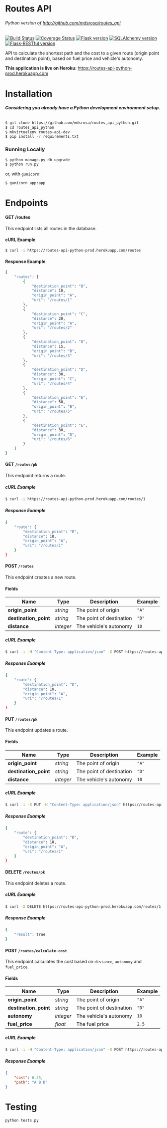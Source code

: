 # Routes API
###### Python version of http://github.com/mdsrosa/routes_api

[![Build Status](https://travis-ci.org/mdsrosa/routes_api_python.svg)](https://travis-ci.org/mdsrosa/routes_api_python) [![Coverage Status](https://coveralls.io/repos/mdsrosa/routes_api_python/badge.svg?branch=master&service=github)](https://coveralls.io/github/mdsrosa/routes_api_python?branch=master) [![Flask version](https://img.shields.io/badge/Flask-v0.10.1-blue.svg)](http://flask.pocoo.org/) [![SQLAlchemy version](https://img.shields.io/badge/SQLAlchemy-1.0.9-orange.svg)](http://docs.sqlalchemy.org/en/rel_1_0/) [![Flask-RESTful version](https://img.shields.io/badge/FlaskRESTful-0.3.4-green.svg)](http://flask-restful-cn.readthedocs.org/en/0.3.4/)

API to calculate the shortest path and the cost to a given route (origin point and destination point), based on fuel price and vehicle's autonomy.

**This application is live on Heroku:** https://routes-api-python-prod.herokuapp.com

# Installation
###### **Considering you already have a Python development environment setup.**

```bash
$ git clone https://github.com/mdsrosa/routes_api_python.git
$ cd routes_api_python
$ mkvirtualenv routes-api-dev
$ pip install -r requirements.txt
```

### Running Locally
```bash
$ python manage.py db upgrade
$ python run.py
```

or, with `gunicorn`:

```bash
$ gunicorn app:app
```

# Endpoints

#### GET /routes

This endpoint lists all routes in the database.

#### cURL Example

```bash
$ curl -i https://routes-api-python-prod.herokuapp.com/routes
```
#### Response Example
```bash
{
    "routes": [
        {
            "destination_point": "B",
            "distance": 10,
            "origin_point": "A",
            "uri": "/routes/1"
        },
        {
            "destination_point": "C",
            "distance": 20,
            "origin_point": "A",
            "uri": "/routes/2"
        },
        {
            "destination_point": "D",
            "distance": 15,
            "origin_point": "B",
            "uri": "/routes/3"
        },
        {
            "destination_point": "D",
            "distance": 30,
            "origin_point": "C",
            "uri": "/routes/4"
        },
        {
            "destination_point": "E",
            "distance": 50,
            "origin_point": "B",
            "uri": "/routes/5"
        },
        {
            "destination_point": "E",
            "distance": 30,
            "origin_point": "D",
            "uri": "/routes/6"
        }
    ]
}
```

#### GET `/routes/pk`
This endpoint returns a route.

##### cURL Example
```bash
$ curl -i https://routes-api-python-prod.herokuapp.com/routes/1
```

##### Response Example
```bash
{
    "route": {
        "destination_point": "B",
        "distance": 10,
        "origin_point": "A",
        "uri": "/routes/1"
    }
}
```

#### POST `/routes`
This endpoint creates a new route.

#### Fields

Name            | Type | Description | Example
----------------|------|------------ |--------
**origin_point**| _string_ | The point of origin| `"A"`
**destination_point**| _string_ | The point of destination| `"D"`
**distance**| _integer_ |The vehicle's autonomy| `10`

##### cURL Example
```bash
$ curl -i -H "Content-Type: application/json" -X POST https://routes-api-python-prod.herokuapp.com/routes '{"origin_point":"A","destination_point":"D","distance":10}'
```

##### Response Example
```bash
{
    "route": {
        "destination_point": "D",
        "distance": 10,
        "origin_point": "A",
        "uri": "/routes/1"
    }
}
```

#### PUT `/routes/pk`
This endpoint updates a route.

#### Fields

Name            | Type | Description | Example
----------------|------|------------ |--------
**origin_point**| _string_ | The point of origin| `"A"`
**destination_point**| _string_ | The point of destination| `"D"`
**distance**| _integer_ |The vehicle's autonomy| `10`

##### cURL Example
```bash
$ curl -i -X PUT -H "Content-Type: application/json" https://routes-api-python-prod.herokuapp.com/routes/1 -d '{"destination_point": "B"}'
```

##### Response Example
```bash
{
    "route": {
        "destination_point": "B",
        "distance": 10,
        "origin_point": "A",
        "uri": "/routes/1"
    }
}
```

#### DELETE `/routes/pk`
This endpoint deletes a route.

##### cURL Example
```bash
$ curl -X DELETE https://routes-api-python-prod.herokuapp.com/routes/1
```

##### Response Example
```bash
{
    "result": true
}
```

#### POST `/routes/calculate-cost`

This endpoint calculates the cost based on `distance`,  `autonomy` and `fuel_price`.

#### Fields

Name            | Type | Description | Example
----------------|------|------------ |--------
**origin_point**| _string_ | The point of origin| `"A"`
**destination_point**| _string_ | The point of destination| `"D"`
**autonomy**| _integer_ |The vehicle's autonomy| `10`
**fuel_price**| _float_ |The fuel price|`2.5`

##### cURL Example
```bash
$ curl -i -H "Content-Type: application/json" -X POST https://routes-api-python-prod.herokuapp.com/routes/calculate-cost -d '{"origin_point":"A","destination_point":"D","autonomy":10,"fuel_price":2.5}'
```
##### Response Example
```json
{
    "cost": 6.25,
    "path": "A B D"
}
```

# Testing
```bash
python tests.py
```
